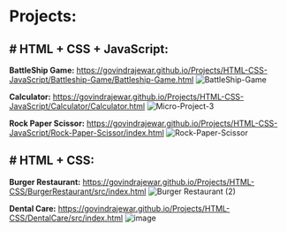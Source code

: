 # Projects:
## # HTML + CSS + JavaScript:
**BattleShip Game:** https://govindrajewar.github.io/Projects/HTML-CSS-JavaScript/Battleship-Game/Battleship-Game.html
![BattleShip-Game](https://github.com/Govindrajewar/Projects/assets/72288656/bd1894f2-6db4-4359-bd03-be900df91088)

**Calculator:** https://govindrajewar.github.io/Projects/HTML-CSS-JavaScript/Calculator/Calculator.html
![Micro-Project-3](https://github.com/Govindrajewar/Projects/assets/72288656/a20b802d-171a-4d7e-af6d-8ffc77614aa4)

**Rock Paper Scissor:** https://govindrajewar.github.io/Projects/HTML-CSS-JavaScript/Rock-Paper-Scissor/index.html
![Rock-Paper-Scissor](https://github.com/Govindrajewar/Projects/assets/72288656/a522c1bf-9742-44d2-ab0f-46a5b5be1fde)


## # HTML + CSS:
**Burger Restaurant:** https://govindrajewar.github.io/Projects/HTML-CSS/BurgerRestaurant/src/index.html
![Burger Restaurant (2)](https://github.com/Govindrajewar/Projects/assets/72288656/33aecd4c-d5bd-4643-b493-0d1fe364611c)

**Dental Care:** https://govindrajewar.github.io/Projects/HTML-CSS/DentalCare/src/index.html
![image](https://github.com/Govindrajewar/Projects/assets/72288656/4b7dbef2-e61a-45c8-8525-aab50993aa24)
